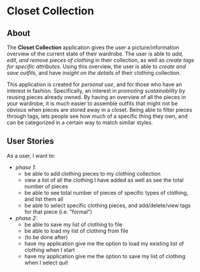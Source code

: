 # Closet Collection

## About
The **Closet Collection** application gives the user a picture/information overview of the current state of their wardrobe. The user is able to *add, edit, and remove pieces of clothing* in their collection, as well as *create tags for specific attributes*. Using this overview, the user is able to *create and save outfits*, and have *insight on the details* of their clothing collection.

This application is created for *personal use*, and for those who have an interest in fashion. Specifically, an interest in *promoting sustainability* by reusing pieces already owned. By having an overview of all the pieces in your wardrobe, it is much easier to assemble outfits that might not be obvious when pieces are stored away in a closet. Being able to filter pieces through tags, lets people see how much of a specific thing they own, and can be categorized in a certain way to match similar styles.

## User Stories
As a user, I want to:
- *phase 1:*
  - be able to add clothing pieces to my clothing collection
  - view a list of all the clothing I have added as well as see the total number of pieces
  - be able to see total number of pieces of specific types of clothing, and list them all
  - be able to select specific clothing pieces, and add/delete/view tags for that piece (i.e. "formal")
- *phase 2:*
  - be able to save my list of clothing to file
  - be able to load my list of clothing from file
  - (to be done after)
  - have my application give me the option to load my existing list of clothing when I start
  - have my application give me the option to save my list of clothing when I select quit